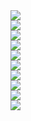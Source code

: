 <!DOCTYPE html>  
<html>  
<head>  
<meta charset="utf-8">  
</head>  

<body>  
<img style="display: block;" src="https://qcloudimg.tencent-cloud.cn/raw/c1a8df3f11998ead0baf351f726d4dca.gif" data-nonescope="true">
<img  style="display: block" src="https://qcloudimg.tencent-cloud.cn/raw/33d068bc7150e32499669fe624d4d807.gif" data-nonescope="true">
<img style="display: block" src="https://qcloudimg.tencent-cloud.cn/raw/d147dda46e174060c3fa52900c618a39.gif" data-nonescope="true">
<img  style="display: block" src="https://qcloudimg.tencent-cloud.cn/raw/118245fdde0e375f4a25480734980442.gif" data-nonescope="true">
<img  style="display: block" src="https://qcloudimg.tencent-cloud.cn/raw/c2b4565c9d171627ef4048653e1082c8.gif" data-nonescope="true">
<img  style="display: block" src="https://qcloudimg.tencent-cloud.cn/raw/b1fe83c1e1847647dfe83d809ab70480.gif" data-nonescope="true">
<img  style="display: block" src="https://qcloudimg.tencent-cloud.cn/raw/cba2e42c8fbcd20120526ca0e61f6aca.gif" data-nonescope="true">
<img  style="display: block" src="https://qcloudimg.tencent-cloud.cn/raw/9eefaf73cfb42528e5ebf15a12727684.gif" data-nonescope="true">
<img  style="display: block" src="https://qcloudimg.tencent-cloud.cn/raw/099a702725484d3bddbf9e0d7622ae77.gif" data-nonescope="true">
<img  style="display: block" src="https://qcloudimg.tencent-cloud.cn/raw/d7e07fe9cc148be72597e3b1a7fd0f37.png" data-nonescope="true">
</html> 
